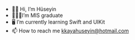 
- 👋🏻 Hi, I’m Hüseyin
- 👨🏻‍🎓I’m MIS graduate
- 🖥️ I’m currently learning Swift and UIKit
- 📫 How to reach me kkayahuseyin@hotmail.com

<!--
**kayahuseyin/kayahuseyin** is a ✨ _special_ ✨ repository because its `README.md` (this file) appears on your GitHub profile.

Here are some ideas to get you started:

- 🔭 I’m currently working on ...
- 🌱 I’m currently learning ...
- 👯 I’m looking to collaborate on ...
- 🤔 I’m looking for help with ...
- 💬 Ask me about ...
- 📫 How to reach me: ...
- 😄 Pronouns: ...
- ⚡ Fun fact: ...
-->
